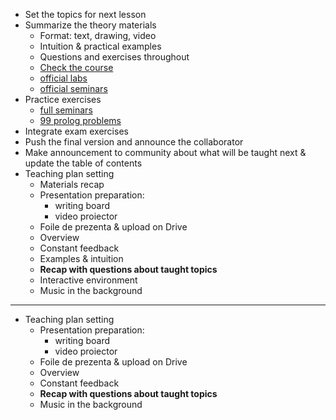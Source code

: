 - Set the topics for next lesson
- Summarize the theory materials
  - Format: text, drawing, video
  - Intuition & practical examples
  - Questions and exercises throughout
  - [Check the course](https://cs.unibuc.ro/courses/lmc/)
  - [official labs](https://cs.unibuc.ro/courses/lmc/)
  - [official seminars](https://cs.unibuc.ro/courses/lmc/)
- Practice exercises
  - [full seminars](https://github.com/anamariapanait10/FMI-BSc-Resources/tree/master/Year%20I/sem%201/Logica%20matematica%20si%20computationala/seminar)
  - [99 prolog problems](https://www.ic.unicamp.br/~meidanis/courses/mc336/2009s2/prolog/problemas/)
- Integrate exam exercises
- Push the final version and announce the collaborator
- Make announcement to community about what will be taught next & update the table of contents
- Teaching plan setting
  - Materials recap
  - Presentation preparation:
    - writing board
    - video proiector
  - Foile de prezenta & upload on Drive
  - Overview
  - Constant feedback
  - Examples & intuition
  - **Recap with questions about taught topics**
  - Interactive environment
  - Music in the background

---

- Teaching plan setting
  - Presentation preparation:
    - writing board
    - video proiector
  - Foile de prezenta & upload on Drive
  - Overview
  - Constant feedback
  - **Recap with questions about taught topics**
  - Music in the background
